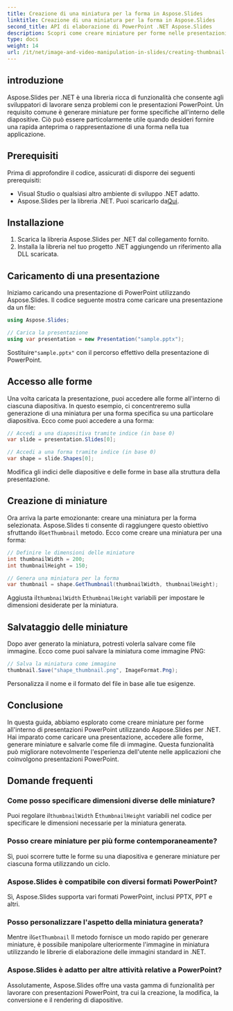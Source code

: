```yaml
---
title: Creazione di una miniatura per la forma in Aspose.Slides
linktitle: Creazione di una miniatura per la forma in Aspose.Slides
second_title: API di elaborazione di PowerPoint .NET Aspose.Slides
description: Scopri come creare miniature per forme nelle presentazioni di PowerPoint utilizzando Aspose.Slides per .NET. Questa guida passo passo fornisce esempi pratici di codice, dal caricamento delle presentazioni alla generazione e al salvataggio delle miniature.
type: docs
weight: 14
url: /it/net/image-and-video-manipulation-in-slides/creating-thumbnail-shape/
---
```


## introduzione

Aspose.Slides per .NET è una libreria ricca di funzionalità che consente agli sviluppatori di lavorare senza problemi con le presentazioni PowerPoint. Un requisito comune è generare miniature per forme specifiche all'interno delle diapositive. Ciò può essere particolarmente utile quando desideri fornire una rapida anteprima o rappresentazione di una forma nella tua applicazione.

## Prerequisiti

Prima di approfondire il codice, assicurati di disporre dei seguenti prerequisiti:

- Visual Studio o qualsiasi altro ambiente di sviluppo .NET adatto.
-  Aspose.Slides per la libreria .NET. Puoi scaricarlo da[Qui](https://releases.aspose.com/slides/net/).

## Installazione

1. Scarica la libreria Aspose.Slides per .NET dal collegamento fornito.
2. Installa la libreria nel tuo progetto .NET aggiungendo un riferimento alla DLL scaricata.

## Caricamento di una presentazione

Iniziamo caricando una presentazione di PowerPoint utilizzando Aspose.Slides. Il codice seguente mostra come caricare una presentazione da un file:

```csharp
using Aspose.Slides;

// Carica la presentazione
using var presentation = new Presentation("sample.pptx");
```

 Sostituire`"sample.pptx"` con il percorso effettivo della presentazione di PowerPoint.

## Accesso alle forme

Una volta caricata la presentazione, puoi accedere alle forme all'interno di ciascuna diapositiva. In questo esempio, ci concentreremo sulla generazione di una miniatura per una forma specifica su una particolare diapositiva. Ecco come puoi accedere a una forma:

```csharp
// Accedi a una diapositiva tramite indice (in base 0)
var slide = presentation.Slides[0];

// Accedi a una forma tramite indice (in base 0)
var shape = slide.Shapes[0];
```

Modifica gli indici delle diapositive e delle forme in base alla struttura della presentazione.

## Creazione di miniature

Ora arriva la parte emozionante: creare una miniatura per la forma selezionata. Aspose.Slides ti consente di raggiungere questo obiettivo sfruttando il`GetThumbnail` metodo. Ecco come creare una miniatura per una forma:

```csharp
// Definire le dimensioni delle miniature
int thumbnailWidth = 200;
int thumbnailHeight = 150;

// Genera una miniatura per la forma
var thumbnail = shape.GetThumbnail(thumbnailWidth, thumbnailHeight);
```

 Aggiusta il`thumbnailWidth` E`thumbnailHeight` variabili per impostare le dimensioni desiderate per la miniatura.

## Salvataggio delle miniature

Dopo aver generato la miniatura, potresti volerla salvare come file immagine. Ecco come puoi salvare la miniatura come immagine PNG:

```csharp
// Salva la miniatura come immagine
thumbnail.Save("shape_thumbnail.png", ImageFormat.Png);
```

Personalizza il nome e il formato del file in base alle tue esigenze.

## Conclusione

In questa guida, abbiamo esplorato come creare miniature per forme all'interno di presentazioni PowerPoint utilizzando Aspose.Slides per .NET. Hai imparato come caricare una presentazione, accedere alle forme, generare miniature e salvarle come file di immagine. Questa funzionalità può migliorare notevolmente l'esperienza dell'utente nelle applicazioni che coinvolgono presentazioni PowerPoint.

## Domande frequenti

### Come posso specificare dimensioni diverse delle miniature?

 Puoi regolare il`thumbnailWidth` E`thumbnailHeight` variabili nel codice per specificare le dimensioni necessarie per la miniatura generata.

### Posso creare miniature per più forme contemporaneamente?

Sì, puoi scorrere tutte le forme su una diapositiva e generare miniature per ciascuna forma utilizzando un ciclo.

### Aspose.Slides è compatibile con diversi formati PowerPoint?

Sì, Aspose.Slides supporta vari formati PowerPoint, inclusi PPTX, PPT e altri.

### Posso personalizzare l'aspetto della miniatura generata?

 Mentre il`GetThumbnail` Il metodo fornisce un modo rapido per generare miniature, è possibile manipolare ulteriormente l'immagine in miniatura utilizzando le librerie di elaborazione delle immagini standard in .NET.

### Aspose.Slides è adatto per altre attività relative a PowerPoint?

Assolutamente, Aspose.Slides offre una vasta gamma di funzionalità per lavorare con presentazioni PowerPoint, tra cui la creazione, la modifica, la conversione e il rendering di diapositive.